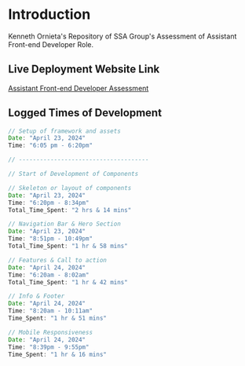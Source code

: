 
# Introduction
Kenneth Ornieta's Repository of SSA Group's Assessment of Assistant Front-end Developer Role.

## Live Deployment Website Link
[Assistant Front-end Developer Assessment](https://frontend-developer-assessment-ssa.vercel.app/)

## Logged Times of Development

``` javascript
// Setup of framework and assets
Date: "April 23, 2024"
Time: "6:05 pm - 6:20pm"

// -------------------------------------

// Start of Development of Components

// Skeleton or layout of components
Date: "April 23, 2024"
Time: "6:20pm - 8:34pm"
Total_Time_Spent: "2 hrs & 14 mins"

// Navigation Bar & Hero Section
Date: "April 23, 2024"
Time: "8:51pm - 10:49pm"
Total_Time_Spent: "1 hr & 58 mins"

// Features & Call to action
Date: "April 24, 2024"
Time: "6:20am - 8:02am"
Total_Time_Spent: "1 hr & 42 mins"

// Info & Footer
Date: "April 24, 2024"
Time: "8:20am - 10:11am"
Time_Spent: "1 hr & 51 mins"

// Mobile Responsiveness
Date: "April 24, 2024"
Time: "8:39pm - 9:55pm"
Time_Spent: "1 hr & 16 mins"
```


